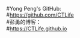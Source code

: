 #Yong Peng's GitHub:                           
#https://github.com/CTLife                    
#彭勇的博客：                     
#https://CTLife.github.io                 
